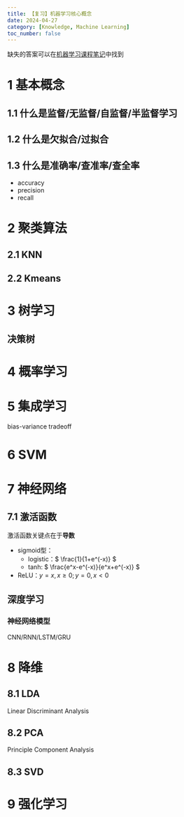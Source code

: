 ```yaml
---
title: 【复习】机器学习核心概念
date: 2024-04-27
category: [Knowledge, Machine Learning]
toc_number: false
---
```


缺失的答案可以在[机器学习课程笔记]()中找到

# 1 基本概念

## 1.1 什么是监督/无监督/自监督/半监督学习

## 1.2 什么是欠拟合/过拟合

## 1.3 什么是准确率/查准率/查全率

- accuracy
- precision
- recall

# 2 聚类算法

## 2.1 KNN

## 2.2 Kmeans

# 3 树学习

## 决策树

# 4 概率学习

# 5 集成学习

bias-variance tradeoff

# 6 SVM

# 7 神经网络

## 7.1 激活函数
激活函数关键点在于**导数**

- sigmoid型：
    - logistic：$ \frac{1}{1+e^(-x)} $
    - tanh: $ \frac{e^x-e^(-x)}{e^x+e^(-x)} $
- ReLU：$y = x, x \geq 0; y = 0,x \lt 0$

## 深度学习

### 神经网络模型

CNN/RNN/LSTM/GRU

# 8 降维

## 8.1 LDA
Linear Discriminant Analysis

## 8.2 PCA
Principle Component Analysis

## 8.3 SVD


# 9 强化学习

